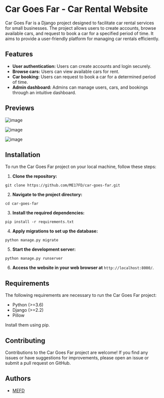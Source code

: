 # Car Goes Far - Car Rental Website

Car Goes Far is a Django project designed to facilitate car rental services for small businesses. The project allows users to create accounts, browse available cars, and request to book a car for a specified period of time. It aims to provide a user-friendly platform for managing car rentals efficiently.

## Features

- **User authentication:** Users can create accounts and login securely.
- **Browse cars:** Users can view available cars for rent.
- **Car booking:** Users can request to book a car for a determined period of time.
- **Admin dashboard:** Admins can manage users, cars, and bookings through an intuitive dashboard.

## Previews

![image](https://github.com/ME17FD/car_goes_far/assets/46624279/25810f91-1f32-4080-80b6-f9463a0871b0)

![image](https://github.com/ME17FD/car_goes_far/assets/46624279/b448612e-44ac-430e-bb73-41f0e80d97ae)

![image](https://github.com/ME17FD/car_goes_far/assets/46624279/7fe870a8-53c9-4bb2-832f-f5eb0f683ae0)


## Installation

To run the Car Goes Far project on your local machine, follow these steps:

1. **Clone the repository:**
```
git clone https://github.com/ME17FD/car-goes-far.git
```

2. **Navigate to the project directory:**
```
cd car-goes-far
```
3. **Install the required dependencies:**
```
pip install -r requirements.txt
```
4. **Apply migrations to set up the database:**
```
python manage.py migrate
```

5. **Start the development server:**
```
python manage.py runserver
```

6. **Access the website in your web browser at** `http://localhost:8000/`.

## Requirements

The following requirements are necessary to run the Car Goes Far project:

- Python (>=3.6)
- Django (>=2.2)
- Pillow

Install them using pip.


## Contributing

Contributions to the Car Goes Far project are welcome! If you find any issues or have suggestions for improvements, please open an issue or submit a pull request on GitHub.


## Authors

- [MEFD](https://github.com/ME17FD)
